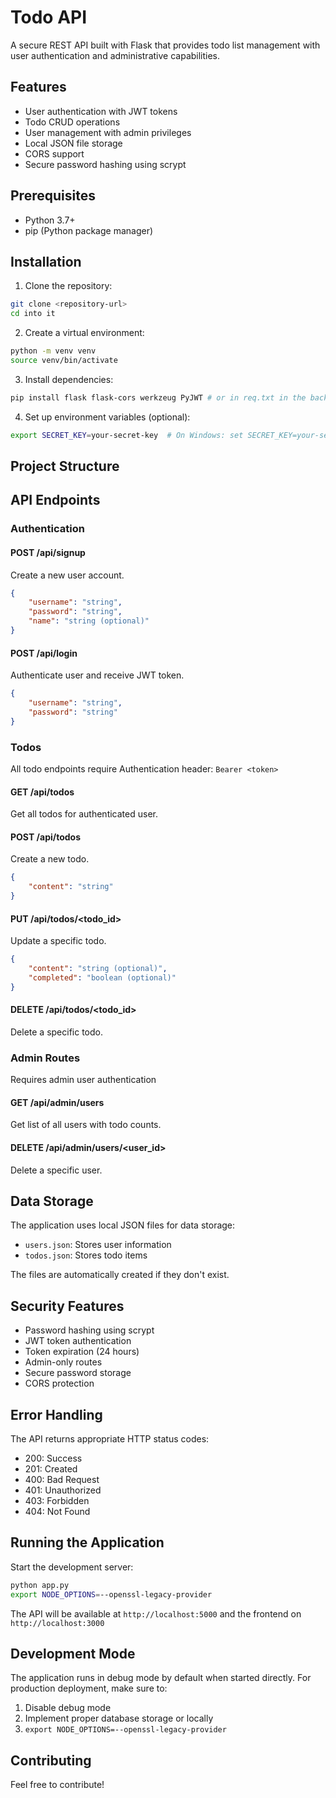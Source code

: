 # Todo API

A secure REST API built with Flask that provides todo list management with user authentication and administrative capabilities.

## Features

- User authentication with JWT tokens
- Todo CRUD operations
- User management with admin privileges
- Local JSON file storage
- CORS support
- Secure password hashing using scrypt

## Prerequisites

- Python 3.7+
- pip (Python package manager)

## Installation

1. Clone the repository:
```bash
git clone <repository-url>
cd into it
```

2. Create a virtual environment:
```bash
python -m venv venv
source venv/bin/activate
```

3. Install dependencies:
```bash
pip install flask flask-cors werkzeug PyJWT # or in req.txt in the backend directory
```

4. Set up environment variables (optional):
```bash
export SECRET_KEY=your-secret-key  # On Windows: set SECRET_KEY=your-secret-key # For JWT
```

## Project Structure



## API Endpoints

### Authentication

#### POST /api/signup
Create a new user account.
```json
{
    "username": "string",
    "password": "string",
    "name": "string (optional)"
}
```

#### POST /api/login
Authenticate user and receive JWT token.
```json
{
    "username": "string",
    "password": "string"
}
```

### Todos

All todo endpoints require Authentication header: `Bearer <token>`

#### GET /api/todos
Get all todos for authenticated user.

#### POST /api/todos
Create a new todo.
```json
{
    "content": "string"
}
```

#### PUT /api/todos/<todo_id>
Update a specific todo.
```json
{
    "content": "string (optional)",
    "completed": "boolean (optional)"
}
```

#### DELETE /api/todos/<todo_id>
Delete a specific todo.

### Admin Routes

Requires admin user authentication

#### GET /api/admin/users
Get list of all users with todo counts.

#### DELETE /api/admin/users/<user_id>
Delete a specific user.

## Data Storage

The application uses local JSON files for data storage:

- `users.json`: Stores user information
- `todos.json`: Stores todo items

The files are automatically created if they don't exist.

## Security Features

- Password hashing using scrypt
- JWT token authentication
- Token expiration (24 hours)
- Admin-only routes
- Secure password storage
- CORS protection

## Error Handling

The API returns appropriate HTTP status codes:

- 200: Success
- 201: Created
- 400: Bad Request
- 401: Unauthorized
- 403: Forbidden
- 404: Not Found

## Running the Application

Start the development server:
```bash
python app.py
export NODE_OPTIONS=--openssl-legacy-provider
```

The API will be available at `http://localhost:5000` and the frontend on `http://localhost:3000`

## Development Mode

The application runs in debug mode by default when started directly. For production deployment, make sure to:

1. Disable debug mode
2. Implement proper database storage or locally
3. `export NODE_OPTIONS=--openssl-legacy-provider`

## Contributing
Feel free to contribute!
